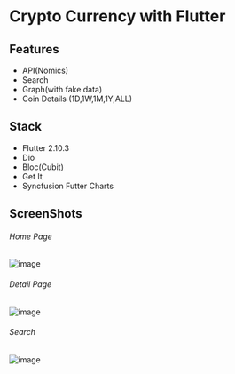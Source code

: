 # Crypto Currency with Flutter

## Features
- API(Nomics)
- Search
- Graph(with fake data)
- Coin Details (1D,1W,1M,1Y,ALL)

## Stack
- Flutter 2.10.3
- Dio
- Bloc(Cubit)
- Get It
- Syncfusion Futter Charts

## ScreenShots
###### Home Page
![image](https://user-images.githubusercontent.com/89242655/170835342-da5470b9-b0a3-41f2-a122-39642827134a.png)
###### Detail Page
![image](https://user-images.githubusercontent.com/89242655/170835352-08434e6a-f369-4478-9623-8e30a17360ba.png)
###### Search 
![image](https://user-images.githubusercontent.com/89242655/170835368-af56530b-5fb0-43a6-8e50-43d24752b9da.png)

